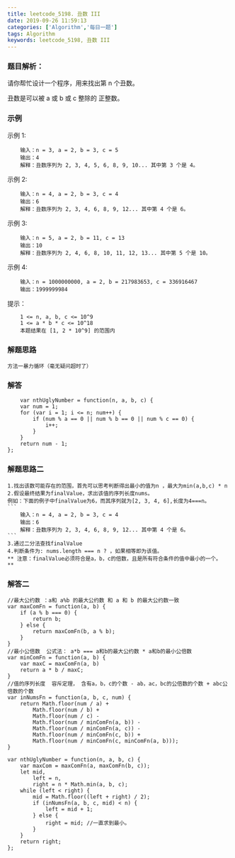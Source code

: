 ```yaml
---
title: leetcode_5198. 丑数 III
date: 2019-09-26 11:59:13
categories: ['Algorithm','每日一题']
tags: Algorithm
keywords: leetcode_5198, 丑数 III
---
```

### 题目解析：
请你帮忙设计一个程序，用来找出第 n 个丑数。

丑数是可以被 a 或 b 或 c 整除的 正整数。
### 示例	
示例 1:
```
    输入：n = 3, a = 2, b = 3, c = 5
    输出：4
    解释：丑数序列为 2, 3, 4, 5, 6, 8, 9, 10... 其中第 3 个是 4。
```
示例 2:
```
    输入：n = 4, a = 2, b = 3, c = 4
    输出：6
    解释：丑数序列为 2, 3, 4, 6, 8, 9, 12... 其中第 4 个是 6。
```
示例 3:
```
    输入：n = 5, a = 2, b = 11, c = 13
    输出：10
    解释：丑数序列为 2, 4, 6, 8, 10, 11, 12, 13... 其中第 5 个是 10。

```
示例 4:
```
    输入：n = 1000000000, a = 2, b = 217983653, c = 336916467
    输出：1999999984
```
提示：
```
    1 <= n, a, b, c <= 10^9
    1 <= a * b * c <= 10^18
    本题结果在 [1, 2 * 10^9] 的范围内
```
<!-- more -->
### 解题思路

    方法一暴力循环（毫无疑问超时了）

### 解答
```
    var nthUglyNumber = function(n, a, b, c) {
    var num = 1;
    for (var i = 1; i <= n; num++) {
        if (num % a == 0 || num % b == 0 || num % c == 0) {
            i++;
        }
    }
    return num - 1;
};
```

### 解题思路二

    1.找出该数可能存在的范围，首先可以思考判断得出最小的值为n ，最大为min(a,b,c) * n
    2.假设最终结果为finalValue，求出该值的序列长度nums。
    例如：下面的例子中finalValue为6，而其序列就为[2, 3, 4, 6],长度为4===n。
    ```
        输入：n = 4, a = 2, b = 3, c = 4
        输出：6
        解释：丑数序列为 2, 3, 4, 6, 8, 9, 12... 其中第 4 个是 6。
    ```
    3.通过二分法查找finalValue
    4.判断条件为: nums.length === n ? ，如果相等即为该值。
    ** 注意：finalValue必须符合是a，b，c的倍数，且是所有符合条件的值中最小的一个。 **
### 解答二
```
//最大公约数 ：a和 a%b 的最大公约数 和 a 和 b 的最大公约数一致
var maxComFn = function(a, b) {
    if (a % b === 0) {
        return b;
    } else {
        return maxComFn(b, a % b);
    }
}
//最小公倍数  公式法： a*b === a和b的最大公约数 * a和b的最小公倍数
var minComFn = function(a, b) {
    var maxC = maxComFn(a, b)
    return a * b / maxC;
}
//值的序列长度  容斥定理， 含有a，b，c的个数 - ab，ac，bc的公倍数的个数 + abc公倍数的个数
var inNumsFn = function(a, b, c, num) {
    return Math.floor(num / a) + 
        Math.floor(num / b) +
        Math.floor(num / c) -
        Math.floor(num / minComFn(a, b)) -
        Math.floor(num / minComFn(a, c)) -
        Math.floor(num / minComFn(c, b)) +
        Math.floor(num / minComFn(c, minComFn(a, b)));
}

var nthUglyNumber = function(n, a, b, c) {
    var maxCom = maxComFn(a, maxComFn(b, c));
    let mid,
        left = n,
        right = n * Math.min(a, b, c);
    while (left < right) {
        mid = Math.floor((left + right) / 2);
        if (inNumsFn(a, b, c, mid) < n) {
            left = mid + 1;
        } else {
            right = mid; //一直求到最小。
        }
    }
    return right;
};

```

